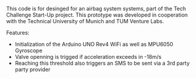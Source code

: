This code is for desinged for an airbag system systems, part of the Tech Challenge Start-Up project. This prototype was developed in cooperation with the Technical University of Munich and TUM Venture Labs.

Features:
- Initialization of the Arduino UNO Rev4 WiFi as well as MPU6050 Gyroscope
- Valve openning is trigged if acceleration exceeds in -18m/s
- Reaching this threshold also triggers an SMS to be sent via a 3rd party party provider
